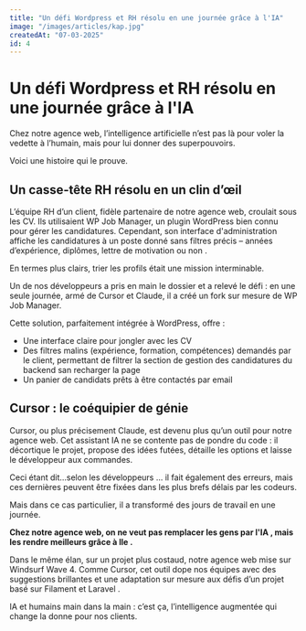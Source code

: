 ```yaml
--- 
title: "Un défi Wordpress et RH résolu en une journée grâce à l'IA" 
image: "/images/articles/kap.jpg" 
createdAt: "07-03-2025" 
id: 4 
--- 
```

# Un défi Wordpress et RH résolu en une journée grâce à l'IA

Chez notre agence web, l’intelligence artificielle n’est pas là pour voler la vedette à l’humain, mais pour lui donner des superpouvoirs. 

Voici une histoire qui le prouve.

## Un casse-tête RH résolu en un clin d’œil

L’équipe RH d’un client, fidèle partenaire de notre agence web, croulait sous les CV. Ils utilisaient WP Job Manager, un plugin WordPress bien connu pour gérer les candidatures. Cependant, son interface d'administration affiche les candidatures à un poste donné sans filtres précis – années d’expérience, diplômes, lettre de motivation ou non .

En termes plus clairs, trier les profils était une mission interminable.

Un de nos développeurs a pris en main le dossier et a relevé le défi : en une seule journée, armé de Cursor et Claude, il a créé un fork sur mesure de WP Job Manager. 

Cette solution, parfaitement intégrée à WordPress, offre :  

- Une interface claire pour jongler avec les CV  
- Des filtres malins (expérience, formation, compétences) demandés par le client, permettant de filtrer la section de gestion des candidatures du backend san recharger la page
- Un panier de candidats prêts à être contactés par email

## Cursor : le coéquipier de génie

Cursor, ou plus précisement Claude, est devenu plus qu’un outil pour notre agence web. Cet assistant IA ne se contente pas de pondre du code : il décortique le projet, propose des idées futées, détaille les options et laisse le développeur aux commandes. 

Ceci étant dit...selon les développeurs ... il fait également des erreurs, mais ces dernières peuvent être fixées dans les plus brefs délais par les codeurs.  

Mais dans ce cas particulier, il a transformé des jours de travail en une journée. 

**Chez notre agence web, on ne veut pas remplacer les gens par l'IA , mais les rendre meilleurs grâce à lle .**

Dans le même élan, sur un projet plus costaud, notre agence web mise sur Windsurf Wave 4. Comme Cursor, cet outil dope nos équipes avec des suggestions brillantes et une adaptation sur mesure aux défis d’un projet basé sur Filament et Laravel . 

IA et humains main dans la main : c’est ça, l’intelligence augmentée qui change la donne pour nos clients.


